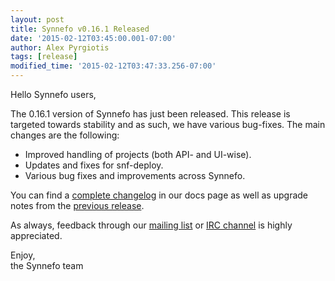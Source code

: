 ```yaml
---
layout: post
title: Synnefo v0.16.1 Released
date: '2015-02-12T03:45:00.001-07:00'
author: Alex Pyrgiotis
tags: [release]
modified_time: '2015-02-12T03:47:33.256-07:00'
---
```


Hello Synnefo users,

The 0.16.1 version of Synnefo has just been released. This release is targeted
towards stability and as such, we have various bug-fixes. The main changes are
the following:

* Improved handling of projects (both API- and UI-wise).
* Updates and fixes for snf-deploy.
* Various bug fixes and improvements across Synnefo.

You can find a [complete changelog][1] in our docs page as well as upgrade
notes from the [previous release][2].

As always, feedback through our [mailing list][3] or [IRC channel][4] is highly
appreciated.

Enjoy,  
the Synnefo team

[1]: https://www.synnefo.org/docs/synnefo/latest/Changelog.html?highlight=changelog#v0-16-1
[2]: https://www.synnefo.org/docs/synnefo/latest/upgrade/upgrade-0.16.1.html
[3]: https://groups.google.com/forum/#!forum/synnefo
[4]: https://kiwiirc.com/client/chat.freenode.net/synnefo
